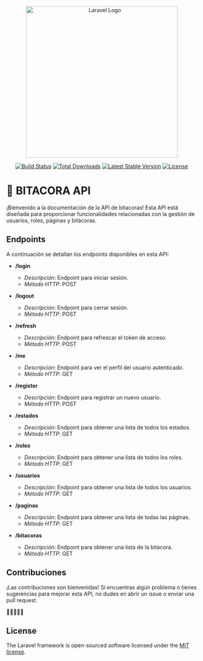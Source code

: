 <p align="center"><a href="https://laravel.com" target="_blank"><img src="https://raw.githubusercontent.com/laravel/art/master/logo-lockup/5%20SVG/2%20CMYK/1%20Full%20Color/laravel-logolockup-cmyk-red.svg" width="400" alt="Laravel Logo"></a></p>

<p align="center">
<a href="https://github.com/laravel/framework/actions"><img src="https://github.com/laravel/framework/workflows/tests/badge.svg" alt="Build Status"></a>
<a href="https://packagist.org/packages/laravel/framework"><img src="https://img.shields.io/packagist/dt/laravel/framework" alt="Total Downloads"></a>
<a href="https://packagist.org/packages/laravel/framework"><img src="https://img.shields.io/packagist/v/laravel/framework" alt="Latest Stable Version"></a>
<a href="https://packagist.org/packages/laravel/framework"><img src="https://img.shields.io/packagist/l/laravel/framework" alt="License"></a>
</p>

# 🚀 BITACORA API

¡Bienvenido a la documentación de la API de bitacoras! Esta API está diseñada para proporcionar funcionalidades relacionadas con la gestión de usuarios, roles, páginas y bitácoras.

## Endpoints

A continuación se detallan los endpoints disponibles en esta API:

- **/login**
  - *Descripción*: Endpoint para iniciar sesión.
  - *Método HTTP*: POST

- **/logout**
  - *Descripción*: Endpoint para cerrar sesión.
  - *Método HTTP*: POST

- **/refresh**
  - *Descripción*: Endpoint para refrescar el token de acceso.
  - *Método HTTP*: POST

- **/me**
  - *Descripción*: Endpoint para ver el perfil del usuario autenticado.
  - *Método HTTP*: GET

- **/register**
  - *Descripción*: Endpoint para registrar un nuevo usuario.
  - *Método HTTP*: POST

- **/estados**
  - *Descripción*: Endpoint para obtener una lista de todos los estados.
  - *Método HTTP*: GET

- **/roles**
  - *Descripción*: Endpoint para obtener una lista de todos los roles.
  - *Método HTTP*: GET

- **/usuarios**
  - *Descripción*: Endpoint para obtener una lista de todos los usuarios.
  - *Método HTTP*: GET

- **/paginas**
  - *Descripción*: Endpoint para obtener una lista de todas las páginas.
  - *Método HTTP*: GET

- **/bitacoras**
  - *Descripción*: Endpoint para obtener una lista de la bitácora.
  - *Método HTTP*: GET

## Contribuciones

¡Las contribuciones son bienvenidas! Si encuentras algún problema o tienes sugerencias para mejorar esta API, no dudes en abrir un issue o enviar una pull request.

👩‍💻👨‍💻🚀

## License

The Laravel framework is open-sourced software licensed under the [MIT license](https://opensource.org/licenses/MIT).
